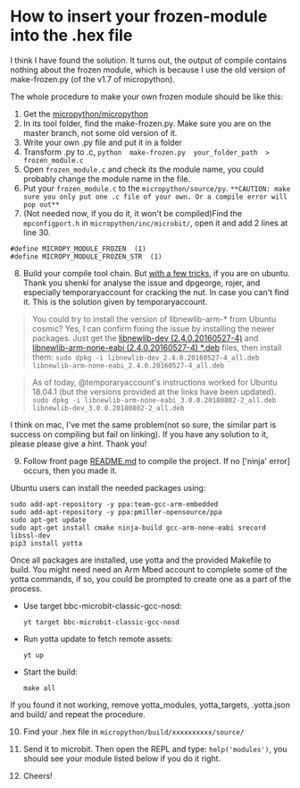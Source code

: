 # How to insert your frozen-module into the .hex file 

I think I have found the solution.
It turns out, the output of compile contains nothing about the frozen module, which is because I use the old version of make-frozen.py (of the v1.7 of micropython). 

The whole procedure to make your own frozen module should be like this:

1. Get the [micropython/micropython](https://github.com/micropython/micropython)
2. In its tool folder, find the make-frozen.py. Make sure you are on the master branch, not some old version of it.
3. Write your own .py file and put it in a folder
4. Transform .py to .c, `python  make-frozen.py  your_folder_path  >  frozen_module.c`
5. Open `frozen_module.c` and check its the module name, you could probably change the module name in the file.
6. Put your `frozen_module.c` to the `micropython/source/py`. `**CAUTION: make sure you only put one .c file of your own. Or a compile error will pop out**`
7. (Not needed now, if you do it, it won't be compiled)Find the `mpconfigport.h` in `micropython/inc/microbit/`, open it and add 2 lines at line 30.
```
#define MICROPY_MODULE_FROZEN  (1)
#define MICROPY_MODULE_FROZEN_STR  (1)
```

8. Build your compile tool chain. But [with a few tricks](https://github.com/bbcmicrobit/micropython/issues/514), if you are on ubuntu.
Thank you shenki for analyse the issue and dpgeorge, rojer, and especially temporaryaccount for cracking the nut. 
In case you can't find it. This is the solution given by temporaryaccount.

> You could try to install the version of libnewlib-arm-* from Ubuntu cosmic?
> Yes, I can confirm fixing the issue by installing the newer packages.
> Just get the [libnewlib-dev (2.4.0.20160527-4)](https://packages.ubuntu.com/cosmic/all/libnewlib-dev/download) and [libnewlib-arm-none-eabi (2.4.0.20160527-4) *.deb](https://packages.ubuntu.com/cosmic/all/libnewlib-arm-none-eabi/download) files, then install them:
>`sudo dpkg -i libnewlib-dev_2.4.0.20160527-4_all.deb libnewlib-arm-none-eabi_2.4.0.20160527-4_all.deb`

> As of today, @temporaryaccount's instructions worked for Ubuntu 18.04.1 (but the versions provided at the links have been updated).
> `sudo dpkg -i libnewlib-arm-none-eabi_3.0.0.20180802-2_all.deb libnewlib-dev_3.0.0.20180802-2_all.deb`


I think on mac, I've met the same problem(not so sure, the similar part is success on compiling but fail on linking). If you have any solution to it, please please give a hint. Thank you!

9. Follow front page [README.md](https://github.com/bbcmicrobit/micropython) to compile the project. If no ['ninja' error] occurs, then you made it.

Ubuntu users can install the needed packages using:
```
sudo add-apt-repository -y ppa:team-gcc-arm-embedded
sudo add-apt-repository -y ppa:pmiller-opensource/ppa
sudo apt-get update
sudo apt-get install cmake ninja-build gcc-arm-none-eabi srecord libssl-dev
pip3 install yotta
```

Once all packages are installed, use yotta and the provided Makefile to build.
You might need need an Arm Mbed account to complete some of the yotta commands,
if so, you could be prompted to create one as a part of the process.

- Use target bbc-microbit-classic-gcc-nosd:

  ```
  yt target bbc-microbit-classic-gcc-nosd
  ```

- Run yotta update to fetch remote assets:

  ```
  yt up
  ```

- Start the build:

  ```
  make all
  ```

If you found it not working, remove yotta_modules, yotta_targets, .yotta.json and build/ and repeat the procedure.

10. Find your .hex file in `micropython/build/xxxxxxxxxx/source/`

11. Send it to microbit. Then open the REPL and type: `help('modules')`, you should see your module listed below if you do it right.

12. Cheers!
